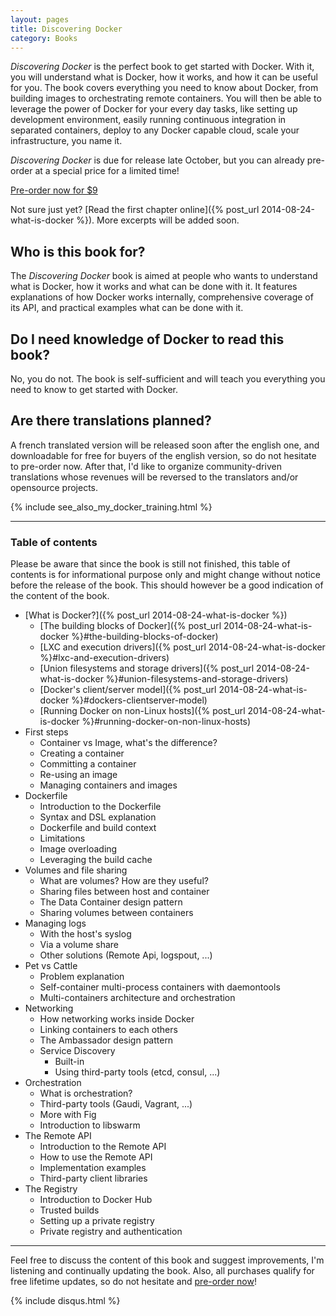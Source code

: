 ```yaml
---
layout: pages
title: Discovering Docker
category: Books
---
```


*Discovering Docker* is the perfect book to get started with Docker. With it, you will understand what is Docker, how it works, and how it can be useful for you. The book covers everything you need to know about Docker, from building images to orchestrating remote containers. You will then be able to leverage the power of Docker for your every day tasks, like setting up development environment, easily running continuous integration in separated containers, deploy to any Docker capable cloud, scale your infrastructure, you name it.

*Discovering Docker* is due for release late October, but you can already pre-order at a special price for a limited time!

<div class="pre-order"><a href="http://gum.co/discovering-docker/pre-order?wanted=true" class="btn btn-success">Pre-order now for $9</a></div>

Not sure just yet? [Read the first chapter online]({% post_url 2014-08-24-what-is-docker %}). More excerpts will be added soon. 

## Who is this book for?

The *Discovering Docker* book is aimed at people who wants to understand what is Docker, how it works and what can be done with it. It features explanations of how Docker works internally, comprehensive coverage of its API, and practical examples what can be done with it.

## Do I need knowledge of Docker to read this book?

No, you do not. The book is self-sufficient and will teach you everything you need to know to get started with Docker.

## Are there translations planned?

A french translated version will be released soon after the english one, and downloadable for free for buyers of the english version, so do not hesitate to pre-order now. After that, I'd like to organize community-driven translations whose revenues will be reversed to the translators and/or opensource projects.

{% include see_also_my_docker_training.html %}

---

### Table of contents

Please be aware that since the book is still not finished, this table of contents is for informational purpose only and might change without notice before the release of the book. This should however be a good indication of the content of the book.

* [What is Docker?]({% post_url 2014-08-24-what-is-docker %})
  * [The building blocks of Docker]({% post_url 2014-08-24-what-is-docker %}#the-building-blocks-of-docker)
  * [LXC and execution drivers]({% post_url 2014-08-24-what-is-docker %}#lxc-and-execution-drivers)
  * [Union filesystems and storage drivers]({% post_url 2014-08-24-what-is-docker %}#union-filesystems-and-storage-drivers)
  * [Docker's client/server model]({% post_url 2014-08-24-what-is-docker %}#dockers-clientserver-model)
  * [Running Docker on non-Linux hosts]({% post_url 2014-08-24-what-is-docker %}#running-docker-on-non-linux-hosts)
* First steps
  * Container vs Image, what's the difference?
  * Creating a container
  * Committing a container
  * Re-using an image
  * Managing containers and images
* Dockerfile
  * Introduction to the Dockerfile
  * Syntax and DSL explanation
  * Dockerfile and build context
  * Limitations
  * Image overloading
  * Leveraging the build cache
* Volumes and file sharing
  * What are volumes? How are they useful?
  * Sharing files between host and container
  * The Data Container design pattern
  * Sharing volumes between containers
* Managing logs
  * With the host's syslog
  * Via a volume share
  * Other solutions (Remote Api, logspout, ...)
* Pet vs Cattle
  * Problem explanation
  * Self-container multi-process containers with daemontools
  * Multi-containers architecture and orchestration
* Networking
  * How networking works inside Docker
  * Linking containers to each others
  * The Ambassador design pattern
  * Service Discovery
    * Built-in
    * Using third-party tools (etcd, consul, ...)
* Orchestration
  * What is orchestration?
  * Third-party tools (Gaudi, Vagrant, ...)
  * More with Fig
  * Introduction to libswarm
* The Remote API
  * Introduction to the Remote API
  * How to use the Remote API
  * Implementation examples
  * Third-party client libraries
* The Registry
  * Introduction to Docker Hub
  * Trusted builds
  * Setting up a private registry
  * Private registry and authentication

---
Feel free to discuss the content of this book and suggest improvements, I'm listening and continually updating the book. Also, all purchases qualify for free lifetime updates, so do not hesitate and <a href="https://gum.co/discovering-docker/pre-order?wanted=true">pre-order now</a>!

{% include disqus.html %}